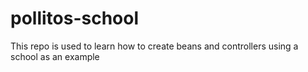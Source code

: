 # pollitos-school
This repo is used to learn how to create beans and controllers using a school as an example
